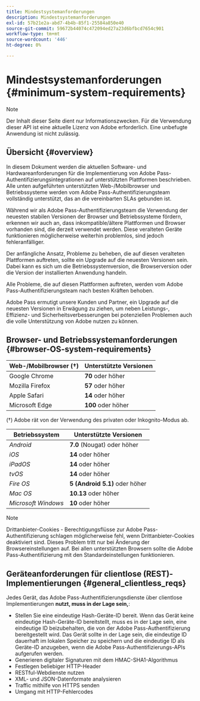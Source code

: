 ```yaml
---
title: Mindestsystemanforderungen
description: Mindestsystemanforderungen
exl-id: 57b21e2a-abd7-4b4b-85f1-25584a850e40
source-git-commit: 59672b44074c472094ed27a23d6bfbcd7654c901
workflow-type: tm+mt
source-wordcount: '446'
ht-degree: 0%

---
```


# Mindestsystemanforderungen {#minimum-system-requirements}

>[!NOTE]
>
>Der Inhalt dieser Seite dient nur Informationszwecken. Für die Verwendung dieser API ist eine aktuelle Lizenz von Adobe erforderlich. Eine unbefugte Anwendung ist nicht zulässig.


## Übersicht {#overview}

In diesem Dokument werden die aktuellen Software- und Hardwareanforderungen für die Implementierung von Adobe Pass-Authentifizierungsintegrationen auf unterstützten Plattformen beschrieben. Alle unten aufgeführten unterstützten Web-/Mobilbrowser und Betriebssysteme werden vom Adobe Pass-Authentifizierungsteam vollständig unterstützt, das an die vereinbarten SLAs gebunden ist.

Während wir als Adobe Pass-Authentifizierungsteam die Verwendung der neuesten stabilen Versionen der Browser und Betriebssysteme fördern, erkennen wir auch an, dass inkompatible/ältere Plattformen und Browser vorhanden sind, die derzeit verwendet werden. Diese veralteten Geräte funktionieren möglicherweise weiterhin problemlos, sind jedoch fehleranfälliger.

Der anfängliche Ansatz, Probleme zu beheben, die auf diesen veralteten Plattformen auftreten, sollte ein Upgrade auf die neuesten Versionen sein. Dabei kann es sich um die Betriebssystemversion, die Browserversion oder die Version der installierten Anwendung handeln.

Alle Probleme, die auf diesen Plattformen auftreten, werden vom Adobe Pass-Authentifizierungsteam nach besten Kräften behoben.

Adobe Pass ermutigt unsere Kunden und Partner, ein Upgrade auf die neuesten Versionen in Erwägung zu ziehen, um neben Leistungs-, Effizienz- und Sicherheitsverbesserungen bei potenziellen Problemen auch die volle Unterstützung von Adobe nutzen zu können.


## Browser- und Betriebssystemanforderungen {#browser-OS-system-requirements}


| Web-/Mobilbrowser (†) | Unterstützte Versionen |
|---|---|
| Google Chrome | **70** oder höher |
| Mozilla Firefox | **57** oder höher |
| Apple Safari | **14** oder höher |
| Microsoft Edge | **100** oder höher |

(†) Adobe rät von der Verwendung des privaten oder Inkognito-Modus ab.

| Betriebssystem | Unterstützte Versionen |
|---|---|
| *Android* | **7.0** (Nougat) oder höher |
| *iOS* | **14** oder höher |
| *iPadOS* | **14** oder höher |
| *tvOS* | **14** oder höher |
| *Fire OS* | **5 (Android 5.1)** oder höher |
| *Mac OS* | **10.13** oder höher |
| *Microsoft Windows* | **10** oder höher |




>[!NOTE]
>
>Drittanbieter-Cookies - Berechtigungsflüsse zur Adobe Pass-Authentifizierung schlagen möglicherweise fehl, wenn Drittanbieter-Cookies deaktiviert sind.  Dieses Problem tritt nur bei Änderung der Browsereinstellungen auf. Bei allen unterstützten Browsern sollte die Adobe Pass-Authentifizierung mit den Standardeinstellungen funktionieren.


## Geräteanforderungen für clientlose (REST)-Implementierungen {#general_clientless_reqs}


Jedes Gerät, das Adobe Pass-Authentifizierungsdienste über clientlose Implementierungen **nutzt, muss in der Lage sein,**:

* Stellen Sie eine eindeutige Hash-Geräte-ID bereit. Wenn das Gerät keine eindeutige Hash-Geräte-ID bereitstellt, muss es in der Lage sein, eine eindeutige ID beizubehalten, die von der Adobe Pass-Authentifizierung bereitgestellt wird. Das Gerät sollte in der Lage sein, die eindeutige ID dauerhaft im lokalen Speicher zu speichern und die eindeutige ID als Geräte-ID anzugeben, wenn die Adobe Pass-Authentifizierungs-APIs aufgerufen werden.
* Generieren digitaler Signaturen mit dem HMAC-SHA1-Algorithmus
* Festlegen beliebiger HTTP-Header
* RESTful-Webdienste nutzen
* XML- und JSON-Datenformate analysieren
* Traffic mithilfe von HTTPS senden
* Umgang mit HTTP-Fehlercodes
